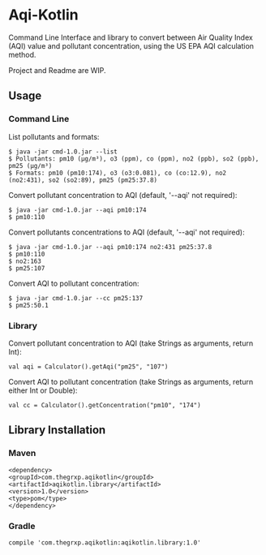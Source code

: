 # Aqi-Kotlin
Command Line Interface and library to convert between Air Quality Index (AQI) value and pollutant concentration, using the US EPA AQI calculation method.

Project and Readme are WIP.


## Usage


### Command Line

List pollutants and formats:

    $ java -jar cmd-1.0.jar --list
    $ Pollutants: pm10 (µg/m³), o3 (ppm), co (ppm), no2 (ppb), so2 (ppb), pm25 (µg/m³)
    $ Formats: pm10 (pm10:174), o3 (o3:0.081), co (co:12.9), no2 (no2:431), so2 (so2:89), pm25 (pm25:37.8)
    
Convert pollutant concentration to AQI (default, '--aqi' not required):

    $ java -jar cmd-1.0.jar --aqi pm10:174    
    $ pm10:110 

Convert pollutants concentrations to AQI (default, '--aqi' not required):

    $ java -jar cmd-1.0.jar --aqi pm10:174 no2:431 pm25:37.8
    $ pm10:110 
    $ no2:163 
    $ pm25:107 
    
Convert AQI to pollutant concentration:

    $ java -jar cmd-1.0.jar --cc pm25:137    
    $ pm25:50.1


### Library

Convert pollutant concentration to AQI (take Strings as arguments, return Int):

    val aqi = Calculator().getAqi("pm25", "107")

Convert AQI to pollutant concentration (take Strings as arguments, return either Int or Double):

    val cc = Calculator().getConcentration("pm10", "174")



## Library Installation

### Maven

    <dependency>
    <groupId>com.thegrxp.aqikotlin</groupId>
    <artifactId>aqikotlin.library</artifactId>
    <version>1.0</version>
    <type>pom</type>
    </dependency>

### Gradle

    compile 'com.thegrxp.aqikotlin:aqikotlin.library:1.0'


